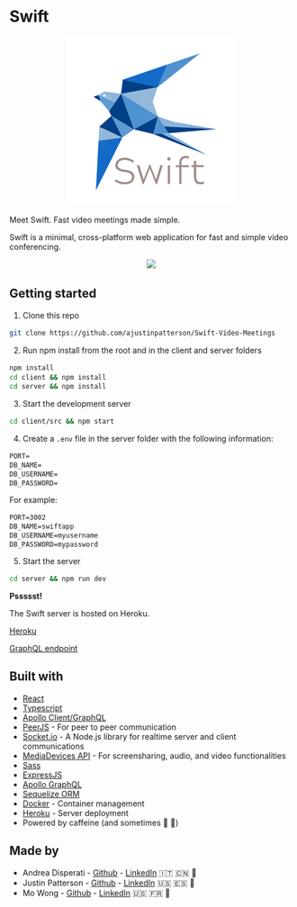 # Swift

<p align="center">
  <img src="client/src/assets/readmeswift.png" />
</p>

Meet Swift. Fast video meetings made simple.

Swift is a minimal, cross-platform web application for fast and simple video conferencing.

<p align="center">
  <img src="client/src/assets/swiftdemo.gif" />
</p>

## Getting started

1. Clone this repo
```bash
git clone https://github.com/ajustinpatterson/Swift-Video-Meetings
```

2. Run npm install from the root and in the client and server folders
```bash
npm install
cd client && npm install
cd server && npm install
```

3. Start the development server
```bash
cd client/src && npm start
```

4. Create a `.env` file in the server folder with the following information:
```
PORT=
DB_NAME=
DB_USERNAME=
DB_PASSWORD=
```

For example:
```
PORT=3002
DB_NAME=swiftapp
DB_USERNAME=myusername
DB_PASSWORD=mypassword
```

5. Start the server
```bash
cd server && npm run dev
```

**Pssssst!**

The Swift server is hosted on Heroku.

[Heroku](http://fathomless-eyrie-92787.herokuapp.com/)

[GraphQL endpoint](http://fathomless-eyrie-92787.herokuapp.com/graphql)

## Built with
* [React](https://reactjs.org/)
* [Typescript](https://www.typescriptlang.org/)
* [Apollo Client/GraphQL](https://www.apollographql.com/)
* [PeerJS](https://peerjs.com/) - For peer to peer communication
* [Socket.io](https://socket.io/) - A Node.js library for realtime server and client communications
* [MediaDevices API](https://developer.mozilla.org/en-US/docs/Web/API/MediaDevices) - For screensharing, audio, and video functionalities
* [Sass](https://sass-lang.com/)
* [ExpressJS](https://expressjs.com/)
* [Apollo GraphQL](https://www.apollographql.com/docs/)
* [Sequelize ORM](https://sequelize.org/)
* [Docker](https://www.docker.com/) - Container management
* [Heroku](https://www.heroku.com/) - Server deployment
* Powered by caffeine (and sometimes 🍷 🍻)

## Made by
* Andrea Disperati - [Github](https://github.com/Andrea-Dispe) - [LinkedIn](https://www.linkedin.com/in/andrea-dispe/) 🇮🇹 🇨🇳 🍝
* Justin Patterson - [Github](https://github.com/ajustinpatterson) - [LinkedIn](https://www.linkedin.com/in/ajustinpatterson/) 🇺🇸 🇪🇸 🍦
* Mo Wong - [Github](https://github.com/ommwong) - [LinkedIn](https://www.linkedin.com/in/mowong1) 🇺🇸 🇫🇷 🍜




